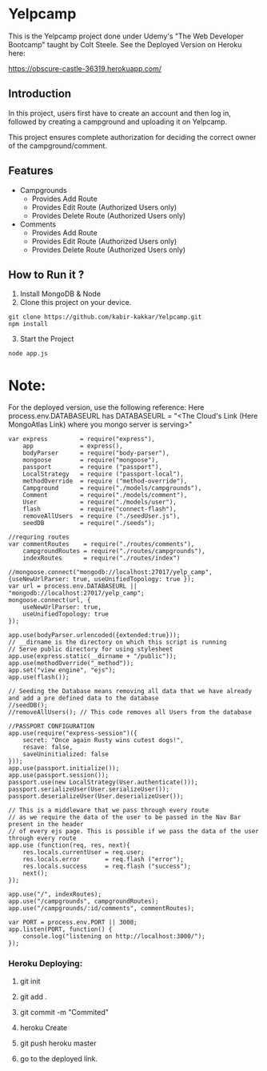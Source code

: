 # Yelpcamp
This is the Yelpcamp project done under Udemy's "The Web Developer Bootcamp" taught by Colt Steele.
See the Deployed Version on Heroku here: 

https://obscure-castle-36319.herokuapp.com/

## Introduction
In this project, users first have to create an account and then log in, followed by creating a campground and uploading it on Yelpcamp.

This project ensures complete authorization for deciding the correct owner of the campground/comment.

## Features
* Campgrounds 
  * Provides Add Route
  * Provides Edit Route (Authorized Users only)
  * Provides Delete Route (Authorized Users only)
* Comments 
  * Provides Add Route
  * Provides Edit Route (Authorized Users only)
  * Provides Delete Route (Authorized Users only)
  
## How to Run it ?
1. Install MongoDB & Node
2. Clone this project on your device.
```
git clone https://github.com/kabir-kakkar/Yelpcamp.git
npm install
```
3. Start the Project
```
node app.js
```

# Note:
For the deployed version, use the following reference:
Here process.env.DATABASEURL has DATABASEURL = "<The Cloud's Link (Here MongoAtlas Link) where you mongo server is serving>"
```
var express         = require("express"),
    app             = express(),
    bodyParser      = require("body-parser"),
    mongoose        = require("mongoose"),
    passport        = require ("passport"),
    LocalStrategy   = require ("passport-local"),
    methodOverride  = require ("method-override"),
    Campground      = require("./models/campgrounds"),
    Comment         = require("./models/comment"),
    User            = require("./models/user"),
    flash           = require("connect-flash"),
    removeAllUsers  = require ("./seedUser.js"),
    seedDB          = require("./seeds");

//requring routes
var commentRoutes    = require("./routes/comments"),
    campgroundRoutes = require("./routes/campgrounds"),
    indexRoutes      = require("./routes/index")

//mongoose.connect("mongodb://localhost:27017/yelp_camp", {useNewUrlParser: true, useUnifiedTopology: true });
var url = process.env.DATABASEURL || "mongodb://localhost:27017/yelp_camp";
mongoose.connect(url, {
    useNewUrlParser: true,
    useUnifiedTopology: true
});

app.use(bodyParser.urlencoded({extended:true}));
// __dirname is the directory on which this script is running
// Serve public directory for using stylesheet
app.use(express.static(__dirname + "/public"));
app.use(methodOverride("_method"));
app.set("view engine", "ejs");
app.use(flash());

// Seeding the Database means removing all data that we have already and add a pre defined data to the database
//seedDB();
//removeAllUsers(); // This code removes all Users from the database

//PASSPORT CONFIGURATION
app.use(require("express-session")({
    secret: "Once again Rusty wins cutest dogs!",
    resave: false,
    saveUninitialized: false
}));
app.use(passport.initialize());
app.use(passport.session());
passport.use(new LocalStrategy(User.authenticate()));
passport.serializeUser(User.serializeUser());
passport.deserializeUser(User.deserializeUser());

// This is a middleware that we pass through every route 
// as we require the data of the user to be passed in the Nav Bar present in the header
// of every ejs page. This is possible if we pass the data of the user through every route
app.use (function(req, res, next){
    res.locals.currentUser = req.user;
    res.locals.error       = req.flash ("error");
    res.locals.success     = req.flash ("success");
    next();
});

app.use("/", indexRoutes);
app.use("/campgrounds", campgroundRoutes);
app.use("/campgrounds/:id/comments", commentRoutes);

var PORT = process.env.PORT || 3000;
app.listen(PORT, function() {
    console.log("listening on http://localhost:3000/");
});
```

### Heroku Deploying:

1. git init
2. git add .
3. git commit -m "Commited"

4. heroku Create
5. git push heroku master
6. go to the deployed link.
